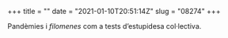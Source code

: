 +++
title = ""
date = "2021-01-10T20:51:14Z"
slug = "08274"
+++

Pandèmies i *filomenes* com a tests d’estupidesa col·lectiva.

